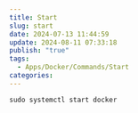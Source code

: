 ```yaml
---
title: Start
slug: start
date: 2024-07-13 11:44:59
update: 2024-08-11 07:33:18
publish: "true"
tags:
  - Apps/Docker/Commands/Start
categories: 
---
```


`sudo systemctl start docker`
